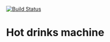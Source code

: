 [![Build Status](https://travis-ci.org/fac-13/CourtWatch.svg?branch=master)](https://travis-ci.org/GiuliaTeggi/hot-drinks-machine)

# Hot drinks machine

